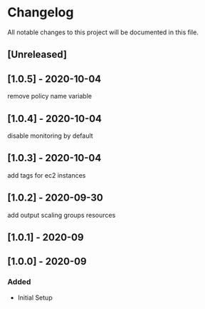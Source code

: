 # Changelog

All notable changes to this project will be documented in this file.

## [Unreleased]

## [1.0.5] - 2020-10-04

remove policy name variable

## [1.0.4] - 2020-10-04

disable monitoring by default
## [1.0.3] - 2020-10-04

add tags for ec2 instances
## [1.0.2] - 2020-09-30

add output scaling groups resources

## [1.0.1] - 2020-09

## [1.0.0] - 2020-09

### Added

- Initial Setup

